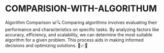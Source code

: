 # COMPARISION-WITH-ALGORITHUM
Algorithm Comparison 📊🔍  Comparing algorithms involves evaluating their performance and characteristics on specific tasks. By analyzing factors like accuracy, efficiency, and scalability, we can determine the most suitable algorithm for a given problem. This process aids in making informed decisions and optimizing solutions. 🧩📈🔬
